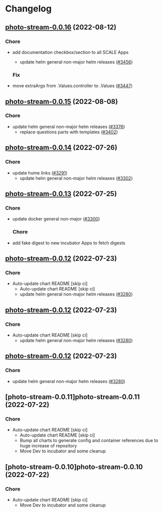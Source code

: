 # Changelog



## [photo-stream-0.0.16](https://github.com/truecharts/charts/compare/photo-stream-0.0.15...photo-stream-0.0.16) (2022-08-12)

### Chore

- add documentation checkbox/section to all SCALE Apps
  - update helm general non-major helm releases ([#3456](https://github.com/truecharts/charts/issues/3456))

  ### Fix

- move extraArgs from .Values.controller to .Values ([#3447](https://github.com/truecharts/charts/issues/3447))




## [photo-stream-0.0.15](https://github.com/truecharts/charts/compare/photo-stream-0.0.14...photo-stream-0.0.15) (2022-08-08)

### Chore

- update helm general non-major helm releases ([#3376](https://github.com/truecharts/charts/issues/3376))
  - replace questions parts with templates ([#3402](https://github.com/truecharts/charts/issues/3402))




## [photo-stream-0.0.14](https://github.com/truecharts/apps/compare/photo-stream-0.0.13...photo-stream-0.0.14) (2022-07-26)

### Chore

- update home links ([#3291](https://github.com/truecharts/apps/issues/3291))
  - update helm general non-major helm releases ([#3302](https://github.com/truecharts/apps/issues/3302))




## [photo-stream-0.0.13](https://github.com/truecharts/apps/compare/photo-stream-0.0.12...photo-stream-0.0.13) (2022-07-25)

### Chore

- update docker general non-major ([#3300](https://github.com/truecharts/apps/issues/3300))

  ### Chore

- add fake digest to new incubator Apps to fetch digests




## [photo-stream-0.0.12](https://github.com/truecharts/apps/compare/photo-stream-0.0.11...photo-stream-0.0.12) (2022-07-23)

### Chore

- Auto-update chart README [skip ci]
  - Auto-update chart README [skip ci]
  - update helm general non-major helm releases ([#3280](https://github.com/truecharts/apps/issues/3280))




## [photo-stream-0.0.12](https://github.com/truecharts/apps/compare/photo-stream-0.0.11...photo-stream-0.0.12) (2022-07-23)

### Chore

- Auto-update chart README [skip ci]
  - update helm general non-major helm releases ([#3280](https://github.com/truecharts/apps/issues/3280))




## [photo-stream-0.0.12](https://github.com/truecharts/apps/compare/photo-stream-0.0.11...photo-stream-0.0.12) (2022-07-23)

### Chore

- update helm general non-major helm releases ([#3280](https://github.com/truecharts/apps/issues/3280))




## [photo-stream-0.0.11]photo-stream-0.0.11 (2022-07-22)

### Chore

- Auto-update chart README [skip ci]
  - Auto-update chart README [skip ci]
  - Bump all charts to generate config and container references due to huge increase of repository
  - Move Dev to incubator and some cleanup




## [photo-stream-0.0.10]photo-stream-0.0.10 (2022-07-22)

### Chore

- Auto-update chart README [skip ci]
  - Move Dev to incubator and some cleanup
